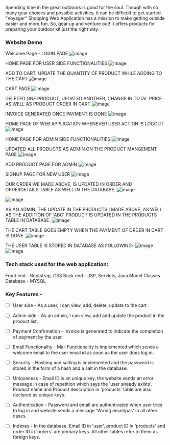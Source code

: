 Spending time in the great outdoors is good for the soul. 
Though with so many gear choices and possible activities, it can be difficult to get started.
"Voyager" Shopping Web Application has a mission to make getting outside easier and more fun. So, gear up and venture out! 
It offers products for preparing your outdoor kit just the right way.

### Website Demo

Welcome Page - LOGIN PAGE
![image](https://user-images.githubusercontent.com/40745259/54705853-af57c880-4b0b-11e9-954c-94e752b565d6.png)

HOME PAGE FOR USER SIDE FUNCTIONALITIES
![image](https://user-images.githubusercontent.com/40745259/54706018-f80f8180-4b0b-11e9-9d44-76660181c755.png)

ADD TO CART, UPDATE THE QUANTITY OF PRODUCT WHILE ADDING TO THE CART
![image](https://user-images.githubusercontent.com/40745259/54706169-41f86780-4b0c-11e9-85fb-6fa60b0c365a.png)

CART PAGE
![image](https://user-images.githubusercontent.com/40745259/54706339-a9aeb280-4b0c-11e9-8bf4-9f661655deeb.png)

DELETED ONE PRODUCT, UPDATED ANOTHER, CHANGE IN TOTAL PRICE AS WELL AS PRODUCT ORDER IN CART
![image](https://user-images.githubusercontent.com/40745259/54706462-fbefd380-4b0c-11e9-8592-297f9729cb3c.png)

INVOICE GENERATED ONCE PAYMENT IS DONE
![image](https://user-images.githubusercontent.com/40745259/54706518-1fb31980-4b0d-11e9-9626-85494d7298ca.png)

HOME PAGE OF WEB APPLICATION WHENEVER USER ACTION IS LOGOUT
![image](https://user-images.githubusercontent.com/40745259/54706609-512be500-4b0d-11e9-8f1e-595dc266ab8a.png)

HOME PAGE FOR ADMIN SIDE FUNCTIONALITIES
![image](https://user-images.githubusercontent.com/40745259/54706712-8c2e1880-4b0d-11e9-9ebf-a61006812889.png)

UPDATED ALL PRODUCTS AS ADMIN ON THE PRODUCT MANGEMENT PAGE
![image](https://user-images.githubusercontent.com/40745259/54706895-f941ae00-4b0d-11e9-828c-e866d76bd5b4.png)

ADD PRODUCT PAGE FOR ADMIN
![image](https://user-images.githubusercontent.com/40745259/54707103-53db0a00-4b0e-11e9-94dd-64474ce392de.png)

SIGNUP PAGE FOR NEW USER
![image](https://user-images.githubusercontent.com/40745259/54707211-96044b80-4b0e-11e9-924f-b040d02dba49.png)

OUR ORDER WE MADE ABOVE, IS UPDATED IN ORDER AND ORDERDETAILS TABLE AS WELL IN THE DATABASE.
![image](https://user-images.githubusercontent.com/40745259/54707346-d9f75080-4b0e-11e9-9609-85df98db19b4.png)

![image](https://user-images.githubusercontent.com/40745259/54707449-1e82ec00-4b0f-11e9-8ed3-62fbea3b1334.png)

AS AN ADMIN, THE UPDATE IN THE PRODUCTS I MADE ABOVE, AS WELL AS THE ADDITION OF 'ABC' PRODUCT IS UPDATED IN THE PRODUCTS TABLE IN DATABASE.
![image](https://user-images.githubusercontent.com/40745259/54707555-5ee26a00-4b0f-11e9-8b70-f5ac007cc226.png)

THE CART TABLE GOES EMPTY WHEN THE PAYMENT OF ORDER IN CART IS DONE.
![image](https://user-images.githubusercontent.com/40745259/54707638-8b968180-4b0f-11e9-8d2f-68155bbb3cce.png)

THE USER TABLE IS STORED IN DATABASE AS FOLLOWING-
![image](https://user-images.githubusercontent.com/40745259/54707818-f47df980-4b0f-11e9-9811-831f2c7e344e.png)
![image](https://user-images.githubusercontent.com/40745259/54707862-14adb880-4b10-11e9-917e-ec295c83fa21.png)

### Tech stack used for the web application:
Front end - Bootstrap, CSS
Back end - JSP, Servlets, Java Model Classes
Database - MYSQL

### Key Features -

- [ ] User side - As a user, I can view, add, delete, update to the cart.
- [ ] Admin side - As an admin, I can view, add and update the product in the product list.
- [ ] Payment Confirmation - Invoice is generated to indicate the completion of payment by the user.
- [ ] Email Functionality - Mail Functionality is implemented which sends a welcome email to the user email id as soon as the user does log in.
- [ ] Security - Hashing and salting is implemented and the password is stored in the form of a hash and a salt in the database.
- [ ] Uniqueness - Email ID is an unique key, the website sends an error message in case of repetition which says the 'user already exists'. Product name and Product description in 'products' table are also declared as unique keys.
- [ ] Authentication - Password and email are authenticated when user tries to log in and website sends a message 'Wrong email/pas' in all other cases.
- [ ] Indexes - In the database, Email ID in 'user', product ID in 'products' and order ID in 'orders' are primary keys. All other tables refer to them as foreign keys.











